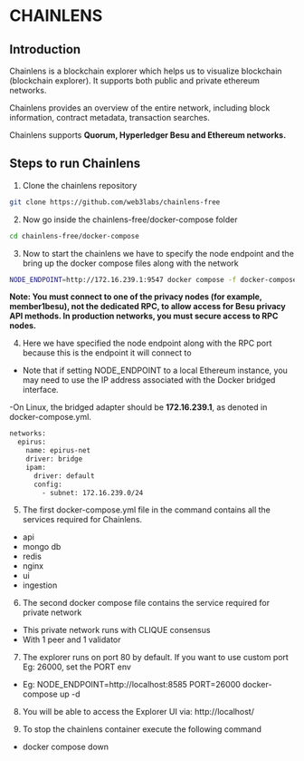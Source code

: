 # CHAINLENS

## Introduction

Chainlens is a blockchain explorer which helps us to visualize blockchain (blockchain explorer). It supports both public and private ethereum networks.

Chainlens provides an overview of the entire network, including block information, contract metadata, transaction searches.

Chainlens supports **Quorum, Hyperledger Besu and Ethereum networks.**

## Steps to run Chainlens

1. Clone the chainlens repository

```bash
git clone https://github.com/web3labs/chainlens-free
```

2. Now go inside the chainlens-free/docker-compose folder

```bash
cd chainlens-free/docker-compose
```

3. Now to start the chainlens we have to specify the node endpoint and the bring up the docker compose files along with the network

```bash
NODE_ENDPOINT=http://172.16.239.1:9547 docker compose -f docker-compose.yml -f chainlens-extensions/docker-compose-custom.yaml up
```

**Note: You must connect to one of the privacy nodes (for example, member1besu), not the dedicated RPC, to allow access for Besu privacy API methods. In production networks, you must secure access to RPC nodes.**

4. Here we have specified the node endpoint along with the RPC port because this is the endpoint it will connect to

- Note that if setting NODE_ENDPOINT to a local Ethereum instance, you may need to use the IP address associated with the Docker bridged interface.

-On Linux, the bridged adapter should be **172.16.239.1**, as denoted in docker-compose.yml. 

```bash
networks:
  epirus:
    name: epirus-net
    driver: bridge
    ipam:
      driver: default
      config:
        - subnet: 172.16.239.0/24
```

5. The first docker-compose.yml file in the command contains all the services required for Chainlens.

- api
- mongo db
- redis
- nginx
- ui
- ingestion

6. The second docker compose file contains the service required for private network

- This private network runs with CLIQUE consensus
- With 1 peer and 1 validator

7. The explorer runs on port 80 by default. If you want to use custom port 
Eg: 26000, set the PORT env

- Eg: NODE_ENDPOINT=http://localhost:8585 PORT=26000 docker-compose up -d

8. You will be able to access the Explorer UI via: http://localhost/

9. To stop the chainlens container execute the following command

- docker compose down